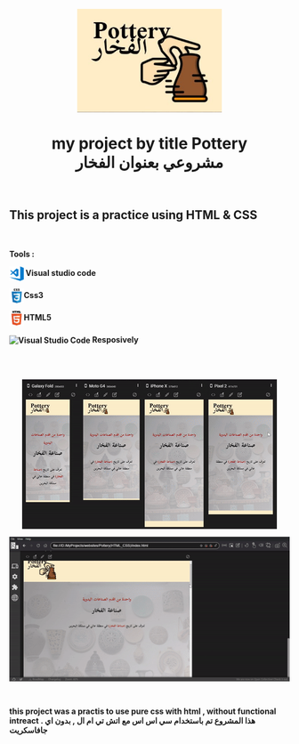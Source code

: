  <strong > 
<p align="center" >

  <img align="center"  width="260px"  src="https://github.com/hesspearl/Pottery-/blob/master/images/logo.jpg"/>
  </p>
<strong > 

  <h1 align="center"> my project by title Pottery
  <br>
  مشروعي بعنوان الفخار

</h1> </ strong>
<br>

 <h2/>
 This project is a practice using HTML & CSS
</h2>
</ strong>
<br>
<p> Tools :</p >

<img align="center" alt="Visual Studio Code" width="26px" src="https://raw.githubusercontent.com/github/explore/80688e429a7d4ef2fca1e82350fe8e3517d3494d/topics/visual-studio-code/visual-studio-code.png" /> Visual studio code
<br>

<img align="center" alt="react" width="26px" src="https://raw.githubusercontent.com/github/explore/80688e429a7d4ef2fca1e82350fe8e3517d3494d/topics/css/css.png" />Css3<br>



 <img align="center" alt="javascript" width="26px"
 src="https://raw.githubusercontent.com/github/explore/80688e429a7d4ef2fca1e82350fe8e3517d3494d/topics/html/html.png" />HTML5<br>
<br>
<img align="center" alt="Visual Studio Code" width="26px" src="https://img.stackshare.io/service/12244/responsivel.png" /> Resposively
<br>


<br>
<br>


  <p align="center" >

  <img align="center" src="https://github.com/hesspearl/Pottery-/blob/master/images/gifs/small-devices.gif"/>
  </p>
  <p align="center" >

  <img align="center" src="https://github.com/hesspearl/Pottery-/blob/master/images/gifs/website.gif"/>
  </p>
 <br>

this project was a practis to use  pure css with html  , without functional intreact .
هذا المشروع تم باستخدام سي اس اس  مع اتش تي ام ال , بدون اي جافاسكريت  

 
 <br>

